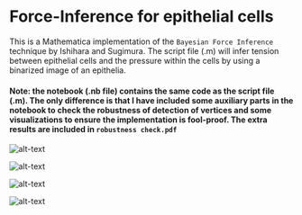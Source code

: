 # Force-Inference for epithelial cells

This is a Mathematica implementation of the `Bayesian Force Inference` technique by Ishihara and Sugimura. The script file (.m) will infer tension between epithelial cells and the pressure within the cells by using a binarized image of an epithelia. 

#### Note: the notebook (.nb file) contains the same code as the script file (.m). The only difference is that I have included some auxiliary parts in the notebook to check the robustness of detection of vertices and some visualizations to ensure the implementation is fool-proof. The extra results are included in `robustness check.pdf`


![alt-text](https://github.com/alihashmiii/Force-Inference/blob/master/for%20ReadMe/im1.png)


![alt-text](https://github.com/alihashmiii/Force-Inference/blob/master/for%20ReadMe/im2.png)


![alt-text](https://github.com/alihashmiii/Force-Inference/blob/master/for%20ReadMe/im3.png)


![alt-text](https://github.com/alihashmiii/Force-Inference/blob/master/for%20ReadMe/im4.png)
